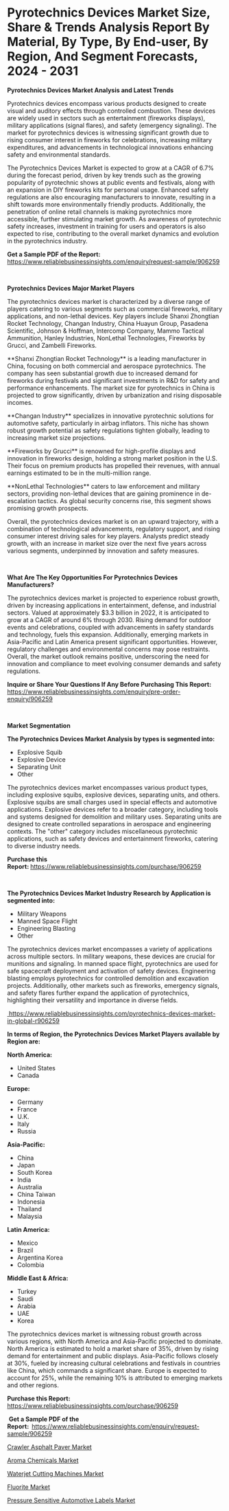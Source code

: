 <p><h1>Pyrotechnics Devices Market Size, Share & Trends Analysis Report By Material, By Type, By End-user, By Region, And Segment Forecasts, 2024 - 2031</h1></p><p><strong>Pyrotechnics Devices Market Analysis and Latest Trends</strong></p>
<p><p>Pyrotechnics devices encompass various products designed to create visual and auditory effects through controlled combustion. These devices are widely used in sectors such as entertainment (fireworks displays), military applications (signal flares), and safety (emergency signaling). The market for pyrotechnics devices is witnessing significant growth due to rising consumer interest in fireworks for celebrations, increasing military expenditures, and advancements in technological innovations enhancing safety and environmental standards.</p><p>The Pyrotechnics Devices Market is expected to grow at a CAGR of 6.7% during the forecast period, driven by key trends such as the growing popularity of pyrotechnic shows at public events and festivals, along with an expansion in DIY fireworks kits for personal usage. Enhanced safety regulations are also encouraging manufacturers to innovate, resulting in a shift towards more environmentally friendly products. Additionally, the penetration of online retail channels is making pyrotechnics more accessible, further stimulating market growth. As awareness of pyrotechnic safety increases, investment in training for users and operators is also expected to rise, contributing to the overall market dynamics and evolution in the pyrotechnics industry.</p></p>
<p><strong>Get a Sample PDF of the Report:&nbsp;</strong> <a href="https://www.reliablebusinessinsights.com/enquiry/request-sample/906259">https://www.reliablebusinessinsights.com/enquiry/request-sample/906259</a></p>
<p>&nbsp;</p>
<p><strong>Pyrotechnics Devices Major Market Players</strong></p>
<p><p>The pyrotechnics devices market is characterized by a diverse range of players catering to various segments such as commercial fireworks, military applications, and non-lethal devices. Key players include Shanxi Zhongtian Rocket Technology, Changan Industry, China Huayun Group, Pasadena Scientific, Johnson & Hoffman, Intercomp Company, Mammo Tactical Ammunition, Hanley Industries, NonLethal Technologies, Fireworks by Grucci, and Zambelli Fireworks.</p><p>**Shanxi Zhongtian Rocket Technology** is a leading manufacturer in China, focusing on both commercial and aerospace pyrotechnics. The company has seen substantial growth due to increased demand for fireworks during festivals and significant investments in R&D for safety and performance enhancements. The market size for pyrotechnics in China is projected to grow significantly, driven by urbanization and rising disposable incomes.</p><p>**Changan Industry** specializes in innovative pyrotechnic solutions for automotive safety, particularly in airbag inflators. This niche has shown robust growth potential as safety regulations tighten globally, leading to increasing market size projections.</p><p>**Fireworks by Grucci** is renowned for high-profile displays and innovation in fireworks design, holding a strong market position in the U.S. Their focus on premium products has propelled their revenues, with annual earnings estimated to be in the multi-million range.</p><p>**NonLethal Technologies** caters to law enforcement and military sectors, providing non-lethal devices that are gaining prominence in de-escalation tactics. As global security concerns rise, this segment shows promising growth prospects.</p><p>Overall, the pyrotechnics devices market is on an upward trajectory, with a combination of technological advancements, regulatory support, and rising consumer interest driving sales for key players. Analysts predict steady growth, with an increase in market size over the next five years across various segments, underpinned by innovation and safety measures.</p></p>
<p>&nbsp;</p>
<p><strong>What Are The Key Opportunities For Pyrotechnics Devices Manufacturers?</strong></p>
<p><p>The pyrotechnics devices market is projected to experience robust growth, driven by increasing applications in entertainment, defense, and industrial sectors. Valued at approximately $3.3 billion in 2022, it is anticipated to grow at a CAGR of around 6% through 2030. Rising demand for outdoor events and celebrations, coupled with advancements in safety standards and technology, fuels this expansion. Additionally, emerging markets in Asia-Pacific and Latin America present significant opportunities. However, regulatory challenges and environmental concerns may pose restraints. Overall, the market outlook remains positive, underscoring the need for innovation and compliance to meet evolving consumer demands and safety regulations.</p></p>
<p><strong>Inquire or Share Your Questions If Any Before Purchasing This Report:</strong> <a href="https://www.reliablebusinessinsights.com/enquiry/pre-order-enquiry/906259">https://www.reliablebusinessinsights.com/enquiry/pre-order-enquiry/906259</a></p>
<p>&nbsp;</p>
<p><strong>Market Segmentation</strong></p>
<p><strong>The Pyrotechnics Devices Market Analysis by types is segmented into:</strong></p>
<p><ul><li>Explosive Squib</li><li>Explosive Device</li><li>Separating Unit</li><li>Other</li></ul></p>
<p><p>The pyrotechnics devices market encompasses various product types, including explosive squibs, explosive devices, separating units, and others. Explosive squibs are small charges used in special effects and automotive applications. Explosive devices refer to a broader category, including tools and systems designed for demolition and military uses. Separating units are designed to create controlled separations in aerospace and engineering contexts. The "other" category includes miscellaneous pyrotechnic applications, such as safety devices and entertainment fireworks, catering to diverse industry needs.</p></p>
<p><strong>Purchase this Report:&nbsp;</strong><a href="https://www.reliablebusinessinsights.com/purchase/906259">https://www.reliablebusinessinsights.com/purchase/906259</a></p>
<p>&nbsp;</p>
<p><strong>The Pyrotechnics Devices Market Industry Research by Application is segmented into:</strong></p>
<p><ul><li>Military Weapons</li><li>Manned Space Flight</li><li>Engineering Blasting</li><li>Other</li></ul></p>
<p><p>The pyrotechnics devices market encompasses a variety of applications across multiple sectors. In military weapons, these devices are crucial for munitions and signaling. In manned space flight, pyrotechnics are used for safe spacecraft deployment and activation of safety devices. Engineering blasting employs pyrotechnics for controlled demolition and excavation projects. Additionally, other markets such as fireworks, emergency signals, and safety flares further expand the application of pyrotechnics, highlighting their versatility and importance in diverse fields.</p></p>
<p><a href="https://www.reliablebusinessinsights.com/pyrotechnics-devices-market-in-global-r906259">&nbsp;https://www.reliablebusinessinsights.com/pyrotechnics-devices-market-in-global-r906259</a></p>
<p><strong>In terms of Region, the Pyrotechnics Devices Market Players available by Region are:</strong></p>
<p>
    <p> <strong> North America: </strong>
        <ul>
            <li>United States</li>
            <li>Canada</li>
        </ul>
        </p> 
    <p> <strong> Europe: </strong>
        <ul>
            <li>Germany</li>
            <li>France</li>
            <li>U.K.</li>
            <li>Italy</li>
            <li>Russia</li>
        </ul>
        </p> 
    <p> <strong> Asia-Pacific: </strong>
        <ul>
            <li>China</li>
            <li>Japan</li>
            <li>South Korea</li>
            <li>India</li>
            <li>Australia</li>
            <li>China Taiwan</li>
            <li>Indonesia</li>
            <li>Thailand</li>
            <li>Malaysia</li>
        </ul>
        </p> 
    <p> <strong> Latin America: </strong>
        <ul>
            <li>Mexico</li>
            <li>Brazil</li>
            <li>Argentina Korea</li>
            <li>Colombia</li>
        </ul>
        </p> 
    <p> <strong> Middle East & Africa: </strong>
        <ul>
            <li>Turkey</li>
            <li>Saudi</li>
            <li>Arabia</li>
            <li>UAE</li>
            <li>Korea</li>
        </ul>
    </p>
    </p>
<p><p>The pyrotechnics devices market is witnessing robust growth across various regions, with North America and Asia-Pacific projected to dominate. North America is estimated to hold a market share of 35%, driven by rising demand for entertainment and public displays. Asia-Pacific follows closely at 30%, fueled by increasing cultural celebrations and festivals in countries like China, which commands a significant share. Europe is expected to account for 25%, while the remaining 10% is attributed to emerging markets and other regions.</p></p>
<p><strong>Purchase this Report: </strong><a href="https://www.reliablebusinessinsights.com/purchase/906259">https://www.reliablebusinessinsights.com/purchase/906259</a></p>
<p>&nbsp;<strong>Get a Sample PDF of the Report:&nbsp;&nbsp;</strong><a href="https://www.reliablebusinessinsights.com/enquiry/request-sample/906259">https://www.reliablebusinessinsights.com/enquiry/request-sample/906259</a></p>
<p><strong></strong></p>
<p><p><a href="https://medium.com/@christopher.walker6564/the-crawler-asphalt-paver-industry-analysis-report-offers-a-comprehensive-and-current-examination-e695d34f0109">Crawler Asphalt Paver Market</a></p><p><a href="https://issuu.com/reportprime-2/docs/aroma-chemicals-market-size-2030.pp_350b51761542c2">Aroma Chemicals Market</a></p><p><a href="https://www.linkedin.com/pulse/market-dynamics-future-trends-global-waterjet-cutting-machines-jrhie?trackingId=uisLYjxETPuExtnawDvggQ%3D%3D">Waterjet Cutting Machines Market</a></p><p><a href="https://issuu.com/reportprime-2/docs/fluorite-market-size-2030.pptx_8e8469f823021a">Fluorite Market</a></p><p><a href="https://github.com/RuthLucas64/Market-Research-Report-List-1/blob/main/pressure-sensitive-automotive-labels-market.md">Pressure Sensitive Automotive Labels Market</a></p></p>